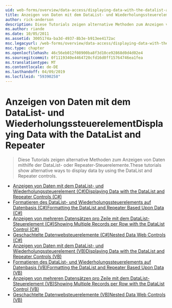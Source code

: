 ```yaml
---
uid: web-forms/overview/data-access/displaying-data-with-the-datalist-and-repeater/index
title: Anzeigen von Daten mit dem DataList- und Wiederholungssteuerelement | Microsoft-Dokumentation
author: rick-anderson
description: Diese Tutorials zeigen alternative Methoden zum Anzeigen von Daten mithilfe der DataList- oder Repeater-Steuerelemente.
ms.author: riande
ms.date: 10/05/2011
ms.assetid: 3005174a-ba3d-4937-8b3e-b913ee4172ac
msc.legacyurl: /web-forms/overview/data-access/displaying-data-with-the-datalist-and-repeater
msc.type: chapter
ms.openlocfilehash: 46c56eb012f08900ba8f3d10ce92868d0d4d02e4
ms.sourcegitcommit: 0f1119340e4464720cfd16d0ff15764746ea1fea
ms.translationtype: MT
ms.contentlocale: de-DE
ms.lasthandoff: 04/09/2019
ms.locfileid: "59390258"
---
```

# <a name="displaying-data-with-the-datalist-and-repeater"></a><span data-ttu-id="9ed12-103">Anzeigen von Daten mit dem DataList- und Wiederholungssteuerelement</span><span class="sxs-lookup"><span data-stu-id="9ed12-103">Displaying Data with the DataList and Repeater</span></span>

> <span data-ttu-id="9ed12-104">Diese Tutorials zeigen alternative Methoden zum Anzeigen von Daten mithilfe der DataList- oder Repeater-Steuerelemente.</span><span class="sxs-lookup"><span data-stu-id="9ed12-104">These tutorials show alternative ways to display data by using the DataList and Repeater controls.</span></span>


- [<span data-ttu-id="9ed12-105">Anzeigen von Daten mit dem DataList- und Wiederholungssteuerelement (C#)</span><span class="sxs-lookup"><span data-stu-id="9ed12-105">Displaying Data with the DataList and Repeater Controls (C#)</span></span>](displaying-data-with-the-datalist-and-repeater-controls-cs.md)
- [<span data-ttu-id="9ed12-106">Formatieren des DataList- und Wiederholungssteuerelements auf Datenbasis (C#)</span><span class="sxs-lookup"><span data-stu-id="9ed12-106">Formatting the DataList and Repeater Based Upon Data (C#)</span></span>](formatting-the-datalist-and-repeater-based-upon-data-cs.md)
- [<span data-ttu-id="9ed12-107">Anzeigen von mehreren Datensätzen pro Zeile mit dem DataList-Steuerelement (C#)</span><span class="sxs-lookup"><span data-stu-id="9ed12-107">Showing Multiple Records per Row with the DataList Control (C#)</span></span>](showing-multiple-records-per-row-with-the-datalist-control-cs.md)
- [<span data-ttu-id="9ed12-108">Geschachtelte Datenwebsteuerelemente (C#)</span><span class="sxs-lookup"><span data-stu-id="9ed12-108">Nested Data Web Controls (C#)</span></span>](nested-data-web-controls-cs.md)
- [<span data-ttu-id="9ed12-109">Anzeigen von Daten mit dem DataList- und Wiederholungssteuerelement (VB)</span><span class="sxs-lookup"><span data-stu-id="9ed12-109">Displaying Data with the DataList and Repeater Controls (VB)</span></span>](displaying-data-with-the-datalist-and-repeater-controls-vb.md)
- [<span data-ttu-id="9ed12-110">Formatieren des DataList- und Wiederholungssteuerelements auf Datenbasis (VB)</span><span class="sxs-lookup"><span data-stu-id="9ed12-110">Formatting the DataList and Repeater Based Upon Data (VB)</span></span>](formatting-the-datalist-and-repeater-based-upon-data-vb.md)
- [<span data-ttu-id="9ed12-111">Anzeigen von mehreren Datensätzen pro Zeile mit dem DataList-Steuerelement (VB)</span><span class="sxs-lookup"><span data-stu-id="9ed12-111">Showing Multiple Records per Row with the DataList Control (VB)</span></span>](showing-multiple-records-per-row-with-the-datalist-control-vb.md)
- [<span data-ttu-id="9ed12-112">Geschachtelte Datenwebsteuerelemente (VB)</span><span class="sxs-lookup"><span data-stu-id="9ed12-112">Nested Data Web Controls (VB)</span></span>](nested-data-web-controls-vb.md)
